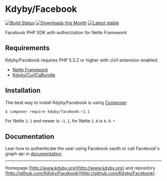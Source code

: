 Kdyby/Facebook
======

[![Build Status](https://travis-ci.org/Kdyby/Facebook.svg?branch=master)](https://travis-ci.org/Kdyby/Facebook)
[![Downloads this Month](https://img.shields.io/packagist/dm/Kdyby/Facebook.svg)](https://packagist.org/packages/Kdyby/Facebook)
[![Latest stable](img.shields.io/packagist/v/Kdyby/Facebook.svg)](https://packagist.org/packages/Kdyby/Facebook)

Facebook PHP SDK with authorization for Nette Framework


Requirements
------------

Kdyby/Facebook requires PHP 5.3.2 or higher with cUrl extension enabled.

- [Nette Framework](https://github.com/nette/nette)
- [Kdyby/CurlCaBundle](https://github.com/Kdyby/CurlCaBundle)


Installation
------------

The best way to install Kdyby/Facebook is using  [Composer](http://getcomposer.org/):

```sh
$ composer require kdyby/facebook:~1.1
```

For Nette `2.1` and newer is `~1.1`, for Nette `2.0` is `0.9.*`


Documentation
------------

Lear how to authenticate the user using Facebook oauth or call Facebook's graph api in [documentation](https://github.com/Kdyby/Facebook/blob/master/docs/en/index.md).



-----

Homepage [http://www.kdyby.org](http://www.kdyby.org) and repository [http://github.com/Kdyby/Facebook](http://github.com/Kdyby/Facebook).
